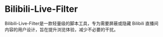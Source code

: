 # Bilibili-Live-Filter
Bilibili-Live-Filter是一款轻量级的脚本工具，专为需要屏蔽或隐藏 Bilibili 直播间内容的用户设计，旨在提升浏览体验，减少不必要的干扰。
